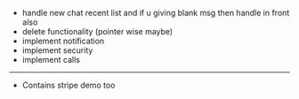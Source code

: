 - handle new chat recent list and if u giving blank msg then handle in front also
- delete functionality (pointer wise maybe)
- implement notification
- implement security
- implement calls

---
- Contains stripe demo too
